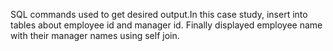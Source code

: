 SQL commands used to get desired output.In this case study, insert into tables about employee  id and manager id.
Finally displayed employee name with their manager names using self join.
